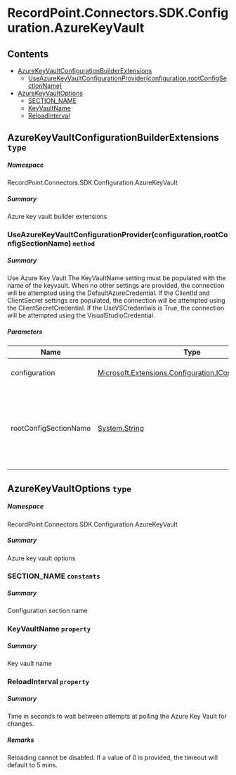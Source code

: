 <a name='assembly'></a>
# RecordPoint.Connectors.SDK.Configuration.AzureKeyVault

## Contents

- [AzureKeyVaultConfigurationBuilderExtensions](#T-RecordPoint-Connectors-SDK-Configuration-AzureKeyVault-AzureKeyVaultConfigurationBuilderExtensions 'RecordPoint.Connectors.SDK.Configuration.AzureKeyVault.AzureKeyVaultConfigurationBuilderExtensions')
  - [UseAzureKeyVaultConfigurationProvider(configuration,rootConfigSectionName)](#M-RecordPoint-Connectors-SDK-Configuration-AzureKeyVault-AzureKeyVaultConfigurationBuilderExtensions-UseAzureKeyVaultConfigurationProvider-Microsoft-Extensions-Configuration-IConfigurationBuilder,System-String- 'RecordPoint.Connectors.SDK.Configuration.AzureKeyVault.AzureKeyVaultConfigurationBuilderExtensions.UseAzureKeyVaultConfigurationProvider(Microsoft.Extensions.Configuration.IConfigurationBuilder,System.String)')
- [AzureKeyVaultOptions](#T-RecordPoint-Connectors-SDK-Configuration-AzureKeyVault-AzureKeyVaultOptions 'RecordPoint.Connectors.SDK.Configuration.AzureKeyVault.AzureKeyVaultOptions')
  - [SECTION_NAME](#F-RecordPoint-Connectors-SDK-Configuration-AzureKeyVault-AzureKeyVaultOptions-SECTION_NAME 'RecordPoint.Connectors.SDK.Configuration.AzureKeyVault.AzureKeyVaultOptions.SECTION_NAME')
  - [KeyVaultName](#P-RecordPoint-Connectors-SDK-Configuration-AzureKeyVault-AzureKeyVaultOptions-KeyVaultName 'RecordPoint.Connectors.SDK.Configuration.AzureKeyVault.AzureKeyVaultOptions.KeyVaultName')
  - [ReloadInterval](#P-RecordPoint-Connectors-SDK-Configuration-AzureKeyVault-AzureKeyVaultOptions-ReloadInterval 'RecordPoint.Connectors.SDK.Configuration.AzureKeyVault.AzureKeyVaultOptions.ReloadInterval')

<a name='T-RecordPoint-Connectors-SDK-Configuration-AzureKeyVault-AzureKeyVaultConfigurationBuilderExtensions'></a>
## AzureKeyVaultConfigurationBuilderExtensions `type`

##### Namespace

RecordPoint.Connectors.SDK.Configuration.AzureKeyVault

##### Summary

Azure key vault builder extensions

<a name='M-RecordPoint-Connectors-SDK-Configuration-AzureKeyVault-AzureKeyVaultConfigurationBuilderExtensions-UseAzureKeyVaultConfigurationProvider-Microsoft-Extensions-Configuration-IConfigurationBuilder,System-String-'></a>
### UseAzureKeyVaultConfigurationProvider(configuration,rootConfigSectionName) `method`

##### Summary

Use Azure Key Vault
The KeyVaultName setting must be populated with the name of the keyvault.
When no other settings are provided, the connection will be attempted using the DefaultAzureCredential.
If the ClientId and ClientSecret settings are populated, the connection will be attempted using the ClientSecretCredential.
If the UseVSCredentials is True, the connection will be attempted using the VisualStudioCredential.

##### Parameters

| Name | Type | Description |
| ---- | ---- | ----------- |
| configuration | [Microsoft.Extensions.Configuration.IConfigurationBuilder](#T-Microsoft-Extensions-Configuration-IConfigurationBuilder 'Microsoft.Extensions.Configuration.IConfigurationBuilder') | Configuration builder to target |
| rootConfigSectionName | [System.String](http://msdn.microsoft.com/query/dev14.query?appId=Dev14IDEF1&l=EN-US&k=k:System.String 'System.String') | The (optional) root section name of the configuration hierarchy to obtain the KeyVault configuration |

<a name='T-RecordPoint-Connectors-SDK-Configuration-AzureKeyVault-AzureKeyVaultOptions'></a>
## AzureKeyVaultOptions `type`

##### Namespace

RecordPoint.Connectors.SDK.Configuration.AzureKeyVault

##### Summary

Azure key vault options

<a name='F-RecordPoint-Connectors-SDK-Configuration-AzureKeyVault-AzureKeyVaultOptions-SECTION_NAME'></a>
### SECTION_NAME `constants`

##### Summary

Configuration section name

<a name='P-RecordPoint-Connectors-SDK-Configuration-AzureKeyVault-AzureKeyVaultOptions-KeyVaultName'></a>
### KeyVaultName `property`

##### Summary

Key vault name

<a name='P-RecordPoint-Connectors-SDK-Configuration-AzureKeyVault-AzureKeyVaultOptions-ReloadInterval'></a>
### ReloadInterval `property`

##### Summary

Time in seconds to wait between attempts at polling the Azure Key Vault for changes.

##### Remarks

Reloading cannot be disabled. If a value of 0 is provided, the timeout will default to 5 mins.
